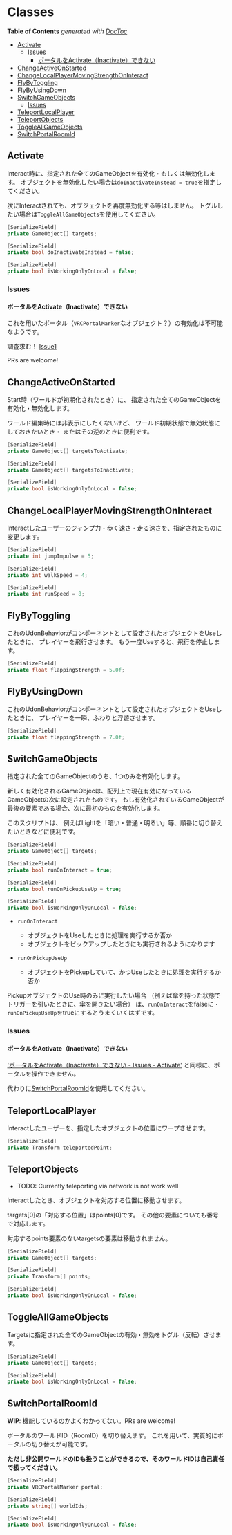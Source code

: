 # Classes

<!-- START doctoc generated TOC please keep comment here to allow auto update -->
<!-- DON'T EDIT THIS SECTION, INSTEAD RE-RUN doctoc TO UPDATE -->
**Table of Contents**  *generated with [DocToc](https://github.com/thlorenz/doctoc)*

- [Activate](#activate)
  - [Issues](#issues)
    - [ポータルをActivate（Inactivate）できない](#%E3%83%9D%E3%83%BC%E3%82%BF%E3%83%AB%E3%82%92activateinactivate%E3%81%A7%E3%81%8D%E3%81%AA%E3%81%84)
- [ChangeActiveOnStarted](#changeactiveonstarted)
- [ChangeLocalPlayerMovingStrengthOnInteract](#changelocalplayermovingstrengthoninteract)
- [FlyByToggling](#flybytoggling)
- [FlyByUsingDown](#flybyusingdown)
- [SwitchGameObjects](#switchgameobjects)
  - [Issues](#issues-1)
- [TeleportLocalPlayer](#teleportlocalplayer)
- [TeleportObjects](#teleportobjects)
- [ToggleAllGameObjects](#toggleallgameobjects)
- [SwitchPortalRoomId](#switchportalroomid)

<!-- END doctoc generated TOC please keep comment here to allow auto update -->

## Activate

Interact時に、指定された全てのGameObjectを有効化・もしくは無効化します。
オブジェクトを無効化したい場合は`doInactivateInstead = true`を指定してください。

次にInteractされても、オブジェクトを再度無効化する等はしません。
トグルしたい場合は`ToggleAllGameObjects`を使用してください。

```cs
[SerializeField]
private GameObject[] targets;

[SerializeField]
private bool doInactivateInstead = false;

[SerializeField]
private bool isWorkingOnlyOnLocal = false;
```

### Issues

<a name="activate-issues-unable-to-activate-nor-inactivate-portals"></a>

#### ポータルをActivate（Inactivate）できない

これを用いたポータル（`VRCPortalMarker`なオブジェクト？）の有効化は不可能なようです。

調査求む！ [Issue1](https://github.com/aiya000/VRChat-UdonSharpCommon/issues/1)

PRs are welcome!

## ChangeActiveOnStarted

Start時（ワールドが初期化されたとき）に、
指定された全てのGameObjectを有効化・無効化します。

ワールド編集時には非表示にしたくないけど、
ワールド初期状態で無効状態にしておきたいとき・
またはその逆のときに便利です。

```cs
[SerializeField]
private GameObject[] targetsToActivate;

[SerializeField]
private GameObject[] targetsToInactivate;

[SerializeField]
private bool isWorkingOnlyOnLocal = false;
```

## ChangeLocalPlayerMovingStrengthOnInteract

Interactしたユーザーのジャンプ力・歩く速さ・走る速さを、指定されたものに変更します。

```cs
[SerializeField]
private int jumpImpulse = 5;

[SerializeField]
private int walkSpeed = 4;

[SerializeField]
private int runSpeed = 8;
```

## FlyByToggling

これのUdonBehaviorがコンポーネントとして設定されたオブジェクトをUseしたときに、
プレイヤーを飛行させます。
もう一度Useすると、飛行を停止します。

```cs
[SerializeField]
private float flappingStrength = 5.0f;
```

## FlyByUsingDown

これのUdonBehaviorがコンポーネントとして設定されたオブジェクトをUseしたときに、
プレイヤーを一瞬、ふわりと浮遊させます。

```cs
[SerializeField]
private float flappingStrength = 7.0f;
```

## SwitchGameObjects

指定された全てのGameObjectのうち、1つのみを有効化します。

新しく有効化されるGameObjecは、配列上で現在有効になっているGameObjectの次に設定されたものです。
もし有効化されているGameObjectが最後の要素である場合、次に最初のものを有効化します。

このスクリプトは、
例えばLightを「暗い・普通・明るい」等、順番に切り替えたいときなどに便利です。

```cs
[SerializeField]
private GameObject[] targets;

[SerializeField]
private bool runOnInteract = true;

[SerializeField]
private bool runOnPickupUseUp = true;

[SerializeField]
private bool isWorkingOnlyOnLocal = false;
```

- `runOnInteract`
    - オブジェクトをUseしたときに処理を実行するか否か
    - オブジェクトをピックアップしたときにも実行されるようになります

- `runOnPickupUseUp`
    - オブジェクトをPickupしていて、かつUseしたときに処理を実行するか否か

PickupオブジェクトのUse時のみに実行したい場合
（例えば傘を持った状態でトリガーを引いたときに、傘を開きたい場合）
は、`runOnInteract`をfalseに・`runOnPickupUseUp`をtrueにするとうまくいくはずです。

### Issues
#### ポータルをActivate（Inactivate）できない

['ポータルをActivate（Inactivate）できない - Issues - Activate'](#activate-issues-unable-to-activate-nor-inactivate-portals)
と同様に、ポータルを操作できません。

代わりに[SwitchPortalRoomId](#switchportalroomid)を使用してください。

## TeleportLocalPlayer

Interactしたユーザーを、指定したオブジェクトの位置にワープさせます。

```cs
[SerializeField]
private Transform teleportedPoint;
```

## TeleportObjects

- TODO: Currently teleporting via network is not work well

Interactしたとき、オブジェクトを対応する位置に移動させます。

targets[0]の「対応する位置」はpoints[0]です。
その他の要素についても番号で対応します。

対応するpoints要素のないtargetsの要素は移動されません。

```cs
[SerializeField]
private GameObject[] targets;

[SerializeField]
private Transform[] points;

[SerializeField]
private bool isWorkingOnlyOnLocal = false;
```

## ToggleAllGameObjects

Targetsに指定された全てのGameObjectの有効・無効をトグル（反転）させます。

```cs
[SerializeField]
private GameObject[] targets;

[SerializeField]
private bool isWorkingOnlyOnLocal = false;
```

## SwitchPortalRoomId

**WIP**: 機能しているのかよくわかってない。PRs are welcome!

ポータルのワールドID（RoomID）を切り替えます。
これを用いて、実質的にポータルの切り替えが可能です。

**ただし非公開ワールドのIDも扱うことができるので、そのワールドIDは自己責任で扱ってください。**

```cs
[SerializeField]
private VRCPortalMarker portal;

[SerializeField]
private string[] worldIds;

[SerializeField]
private bool isWorkingOnlyOnLocal = false;
```
